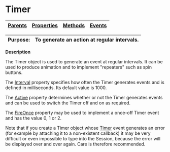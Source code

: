




<h1 class="heading"><span class="name">Timer</span></h1>

| [Parents](../ParentLists/Timer.htm) | [Properties](../PropLists/Timer.htm) | [Methods](../MethodLists/Timer.htm) | [Events](../EventLists/Timer.htm) |
| --- | --- | --- | ---  |


| Purpose: | To generate an action at regular intervals. |
| --- | ---  |


**Description**


The Timer object is used to generate an event at regular intervals. It can be
used to produce animation and to implement "repeaters" such as spin buttons.



The [Interval](../a-z/interval.md) property specifies how
often the Timer generates events and is defined in milliseconds. Its default
value is 1000.


The [Active](../a-z/active.md) property determines whether or
not the Timer generates events and can be used to switch the Timer off and on as
required.


The [FireOnce](../a-z/fireonce.md) property may be used to implement a once-off Timer event and has the value 0, 1 or 2.


Note that if you create a Timer object whose [Timer](../a-z/timer.md) event generates an error
(for example by attaching it to a non-existent callback) it may be very
difficult or even impossible to type into the Session, because the error will be
displayed over and over again. Care is therefore recommended.



